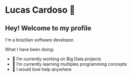 # Lucas Cardoso 👋

## Hey! Welcome to my profile

I'm a brazilian software developer.

What I have been doing:
- 🔭 I’m currently working on Big Data projects
- 🌱 I’m currently learning multiples programming concepts
- 🤔 I would love help anywhere



<!--
**LucasSantiag/LucasSantiag** is a ✨ _special_ ✨ repository because its `README.md` (this file) appears on your GitHub profile.
-->
